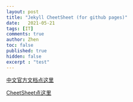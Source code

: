```yaml
---
layout: post
title: "Jekyll CheetSheet (for github pages)"
date:   2021-05-21
tags: [IT]
comments: true
author: Zhen
toc: false
published: true
hidden: false
excerpt : "test"
---
```

[中文官方文档点这里](http://jekyllcn.com/docs/templates/)

[CheetSheet点这里](https://gist.github.com/JJediny/a466eed62cee30ad45e2)

<!--stackedit_data:
eyJoaXN0b3J5IjpbLTIwMzcxNjI3MjgsLTIxMzE5ODAwMTksLT
ExNzYyMzY1OTYsLTIxMTI4NTc1NjIsMzIyODk1OTY5LC03MjA4
NjM0NDUsLTk4Mjk2OTcxNywxMTQwMTkwMzk4LC03MjkzMjgzMT
NdfQ==
-->